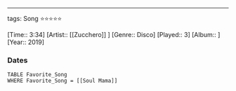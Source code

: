 ---
tags: Song ⭐⭐⭐⭐⭐ 

[Time:: 3:34]
[Artist:: [[Zucchero]] ]
[Genre:: Disco]
[Played:: 3]
[Album:: ]
[Year:: 2019]
### Dates
````dataview
TABLE Favorite_Song
WHERE Favorite_Song = [[Soul Mama]]
````